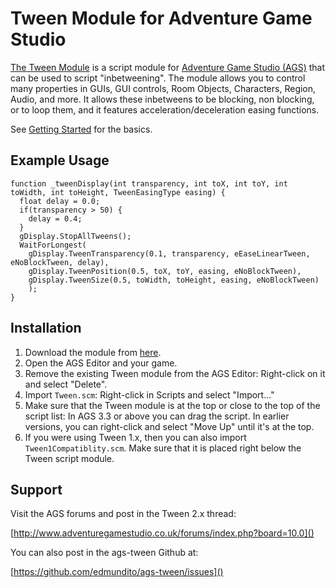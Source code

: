 # Tween Module for Adventure Game Studio

[The Tween Module](https://github.com/edmundito/ags-tween/) is a script module for [Adventure Game Studio (AGS)](http://www.adventuregamestudio.co.uk) that can be
used to script "inbetweening". The module allows you to control many properties in
GUIs, GUI controls, Room Objects, Characters, Region, Audio, and more. It allows these
inbetweens to be blocking, non blocking, or to loop them, and it features acceleration/deceleration
easing functions.

See [Getting Started](getting-started.md) for the basics.

## Example Usage

    function _tweenDisplay(int transparency, int toX, int toY, int toWidth, int toHeight, TweenEasingType easing) {
      float delay = 0.0;
      if(transparency > 50) {
        delay = 0.4;
      }
      gDisplay.StopAllTweens();
      WaitForLongest(
        gDisplay.TweenTransparency(0.1, transparency, eEaseLinearTween, eNoBlockTween, delay),
        gDisplay.TweenPosition(0.5, toX, toY, easing, eNoBlockTween),
        gDisplay.TweenSize(0.5, toWidth, toHeight, easing, eNoBlockTween)
        );
    }

## Installation

1. Download the module from [here](https://github.com/edmundito/ags-tween/releases).
1. Open the AGS Editor and your game.
2. Remove the existing Tween module from the AGS Editor: Right-click on it and select "Delete".
3. Import `Tween.scm`: Right-click in Scripts and select "Import..."
4. Make sure that the Tween module is at the top or close to the top of the script list:
  In AGS 3.3 or above you can drag the script.
  In earlier versions, you can right-click and select "Move Up" until it's at the top.
5. If you were using Tween 1.x, then you can also import `Tween1Compatiblity.scm`.
  Make sure that it is placed right below the Tween script module.

## Support

Visit the AGS forums and post in the Tween 2.x thread:

[http://www.adventuregamestudio.co.uk/forums/index.php?board=10.0]()

You can also post in the ags-tween Github at:

[https://github.com/edmundito/ags-tween/issues]()
